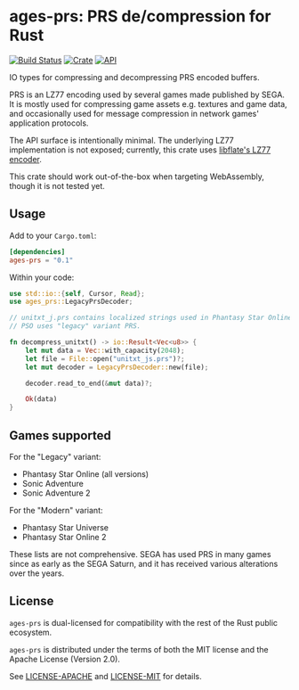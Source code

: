 # ages-prs: PRS de/compression for Rust

[![Build Status](https://travis-ci.org/HybridEidolon/rust-ages-prs.svg?branch=master)](https://travis-ci.org/HybridEidolon/rust-ages-prs)
[![Crate](https://img.shields.io/crates/v/ages-prs.svg)](https://crates.io/crates/ages-prs)
[![API](https://docs.rs/ages-prs/badge.svg)](https://docs.rs/ages-prs)

IO types for compressing and decompressing PRS encoded buffers.

PRS is an LZ77 encoding used by several games made published by SEGA. It is
mostly used for compressing game assets e.g. textures and game data, and
occasionally used for message compression in network games' application
protocols.

The API surface is intentionally minimal. The underlying LZ77 implementation is
not exposed; currently, this crate uses
[libflate's LZ77 encoder](https://crates.io/crates/libflate_lz77).

This crate should work out-of-the-box when targeting WebAssembly, though it is
not tested yet.

## Usage

Add to your `Cargo.toml`:

```toml
[dependencies]
ages-prs = "0.1"
```

Within your code:

```rust
use std::io::{self, Cursor, Read};
use ages_prs::LegacyPrsDecoder;

// unitxt_j.prs contains localized strings used in Phantasy Star Online's UI.
// PSO uses "legacy" variant PRS.

fn decompress_unitxt() -> io::Result<Vec<u8>> {
    let mut data = Vec::with_capacity(2048);
    let file = File::open("unitxt_js.prs")?;
    let mut decoder = LegacyPrsDecoder::new(file);

    decoder.read_to_end(&mut data)?;

    Ok(data)
}
```

## Games supported

For the "Legacy" variant:

- Phantasy Star Online (all versions)
- Sonic Adventure
- Sonic Adventure 2

For the "Modern" variant:

- Phantasy Star Universe
- Phantasy Star Online 2

These lists are not comprehensive. SEGA has used PRS in many games since as
early as the SEGA Saturn, and it has received various alterations over the
years.

## License

`ages-prs` is dual-licensed for compatibility with the rest of the Rust public
ecosystem.

`ages-prs` is distributed under the terms of both the MIT license and the Apache
License (Version 2.0).

See [LICENSE-APACHE](LICENSE-APACHE) and [LICENSE-MIT](LICENSE-MIT) for details.
